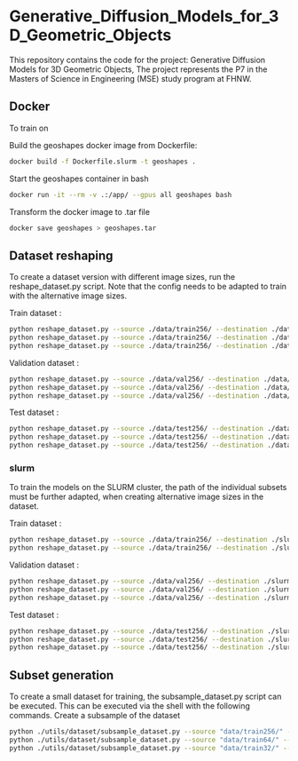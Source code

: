 # Generative_Diffusion_Models_for_3D_Geometric_Objects

This repository contains the code for the project: Generative Diffusion Models for 3D Geometric Objects, 
The project represents the P7 in the Masters of Science in Engineering (MSE) study program at FHNW.


## Docker
To train on 

Build the geoshapes docker image from Dockerfile:
``` sh
docker build -f Dockerfile.slurm -t geoshapes .
```

Start the geoshapes container in bash
``` sh
docker run -it --rm -v .:/app/ --gpus all geoshapes bash
```

Transform the docker image to .tar file
``` sh
docker save geoshapes > geoshapes.tar

```


## Dataset reshaping

To create a dataset version with different image sizes, run the reshape_dataset.py script. 
Note that the config needs to be adapted to train with the alternative image sizes.

Train dataset :
``` sh
python reshape_dataset.py --source ./data/train256/ --destination ./data/train128/ --size 128
python reshape_dataset.py --source ./data/train256/ --destination ./data/train64/ --size 64
python reshape_dataset.py --source ./data/train256/ --destination ./data/train32/ --size 32
```

Validation dataset :
``` sh
python reshape_dataset.py --source ./data/val256/ --destination ./data/val128/ --size 128
python reshape_dataset.py --source ./data/val256/ --destination ./data/val64/ --size 64
python reshape_dataset.py --source ./data/val256/ --destination ./data/val32/ --size 32
```

Test dataset :
``` sh
python reshape_dataset.py --source ./data/test256/ --destination ./data/test128/ --size 128
python reshape_dataset.py --source ./data/test256/ --destination ./data/test64/ --size 64
python reshape_dataset.py --source ./data/test256/ --destination ./data/test32/ --size 32
```

### slurm
To train the models on the SLURM cluster, the path of the individual subsets must be further adapted, when creating alternative image sizes in the dataset.

Train dataset :
``` sh
python reshape_dataset.py --source ./data/train256/ --destination ./slurm/data/train64/ --size 64 --custom_destination_path /workspace/data/train64/
python reshape_dataset.py --source ./data/train256/ --destination ./slurm/data/train32/ --size 32 --custom_destination_path /workspace/data/train32/
```

Validation dataset :
``` sh
python reshape_dataset.py --source ./data/val256/ --destination ./slurm/data/val128/ --size 128 --custom_destination_path /workspace/data/val128/
python reshape_dataset.py --source ./data/val256/ --destination ./slurm/data/val64/ --size 64 --custom_destination_path /workspace/data/val64/
python reshape_dataset.py --source ./data/val256/ --destination ./slurm/data/val32/ --size 32 --custom_destination_path /workspace/data/val32/
```

Test dataset :
``` sh
python reshape_dataset.py --source ./data/test256/ --destination ./slurm/data/test128/ --size 128 --custom_destination_path /workspace/data/test128/
python reshape_dataset.py --source ./data/test256/ --destination ./slurm/data/test64/ --size 64 --custom_destination_path /workspace/data/test64/
python reshape_dataset.py --source ./data/test256/ --destination ./slurm/data/test32/ --size 32 --custom_destination_path /workspace/data/test32/
```

## Subset generation
To create a small dataset for training, the subsample_dataset.py script can be executed. This can be executed via the shell with the following commands. 
Create a subsample of the dataset
``` sh
python ./utils/dataset/subsample_dataset.py --source "data/train256/" --n 100
python ./utils/dataset/subsample_dataset.py --source "data/train64/" --n 100
python ./utils/dataset/subsample_dataset.py --source "data/train32/" --n 100
```